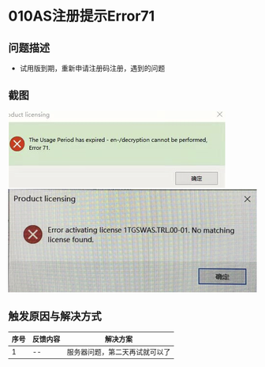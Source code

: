 # 010AS注册提示Error71
## 问题描述
- 试用版到期，重新申请注册码注册，遇到的问题
## 截图
![Img](./FILES/010AS注册提示Error71.md/img-20220713160249.png)
![Img](./FILES/010AS注册提示Error71.md/img-20220713160309.png)



## 触发原因与解决方式
| 序号 | 反馈内容 | 解决方案 |
| -- | -- | -- |
| 1 | -- | 服务器问题，第二天再试就可以了 |